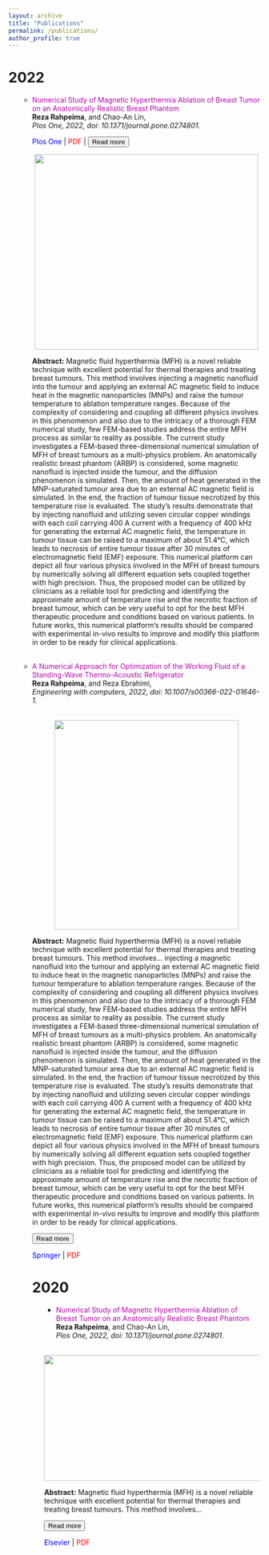 ```yaml
---
layout: archive
title: "Publications"
permalink: /publications/
author_profile: true
---
```

<h1 class="year">2022</h1>

<ul style="list-style-type:circle;">       
        
<ul>
    <li><a href="https://journals.plos.org/plosone/article?id=10.1371/journal.pone.0274801" style="color: #B509AC; text-decoration:none;" target="\_blank">Numerical Study of Magnetic Hyperthermia Ablation of Breast Tumor on an Anatomically Realistic Breast Phantom </a>
<br><strong>Reza Rahpeima</strong>, and Chao-An Lin,<br><em>Plos One, 2022, doi: 10.1371/journal.pone.0274801.</em></li>

  
<style>
#more {display: none;}
</style>
        
<p><i class="fa fa-file" style="color:blue"></i> <a href="https://journals.plos.org/plosone/article?id=10.1371/journal.pone.0274801" style="color: blue; text-decoration:none;" target="\_blank">Plos One</a> | <i class="fas fa-file-pdf" style="color:red"></i> <a href="https://github.com/Rahpeima/required/files/9996687/journal.pone.0274801.1.pdf" style="color: red; text-decoration:none;" target="\_blank">PDF</a> | <button onclick="myFunction()" id="myBtn">Read more</button>

        
        
       
<span id="dots"></span><span id="more">     
        

        
 <p align="center">
  <img width="447" height="390" src="https://user-images.githubusercontent.com/117890455/201510899-8b91c432-c60c-4569-9f97-f878e617ee70.png">
</p>


<p><b>Abstract:</b> Magnetic fluid hyperthermia (MFH) is a novel reliable technique with excellent potential for thermal therapies and treating breast tumours. This method involves injecting a magnetic nanofluid into the tumour and applying an external AC magnetic field to induce heat in the magnetic nanoparticles (MNPs) and raise the tumour temperature to ablation temperature ranges. Because of the complexity of considering and coupling all different physics involves in this phenomenon and also due to the intricacy of a thorough FEM numerical study, few FEM-based studies address the entire MFH process as similar to reality as possible. The current study investigates a FEM-based three-dimensional numerical simulation of MFH of breast tumours as a multi-physics problem. An anatomically realistic breast phantom (ARBP) is considered, some magnetic nanofluid is injected inside the tumour, and the diffusion phenomenon is simulated. Then, the amount of heat generated in the MNP-saturated tumour area due to an external AC magnetic field is simulated. In the end, the fraction of tumour tissue necrotized by this temperature rise is evaluated. The study’s results demonstrate that by injecting nanofluid and utilizing seven circular copper windings with each coil carrying 400 A current with a frequency of 400 kHz for generating the external AC magnetic field, the temperature in tumour tissue can be raised to a maximum of about 51.4°C, which leads to necrosis of entire tumour tissue after 30 minutes of electromagnetic field (EMF) exposure. This numerical platform can depict all four various physics involved in the MFH of breast tumours by numerically solving all different equation sets coupled together with high precision. Thus, the proposed model can be utilized by clinicians as a reliable tool for predicting and identifying the approximate amount of temperature rise and the necrotic fraction of breast tumour, which can be very useful to opt for the best MFH therapeutic procedure and conditions based on various patients. In future works, this numerical platform’s results should be compared with experimental in-vivo results to improve and modify this platform in order to be ready for clinical applications.</p></span>
        
<script>
function myFunction() {
  var dots = document.getElementById("dots");
  var moreText = document.getElementById("more");
  var btnText = document.getElementById("myBtn");

  if (dots.style.display === "none") {
    dots.style.display = "inline";
    btnText.innerHTML = "Read more"; 
    moreText.style.display = "none";
  } else {
    dots.style.display = "none";
    btnText.innerHTML = "Read less"; 
    moreText.style.display = "inline";
  }
}
</script>

 
<u2 style="list-style-type:circle;">   
<u2>
     <br><li><a href="https://link.springer.com/article/10.1007/s00366-022-01646-1" style="color: #B509AC; text-decoration:none;" target="\_blank">A Numerical Approach for Optimization of the Working Fluid of a Standing-Wave Thermo-Acoustic Refrigerator </a>
<br><strong>Reza Rahpeima</strong>, and Reza Ebrahimi,<br><em>Engineering with computers, 2022, doi: 10.1007/s00366-022-01646-1.</em></li>
</u2> <br>

 <p align="center">
  <img width="368" height="418" src="https://user-images.githubusercontent.com/117890455/201561208-bcdefc1d-6056-4429-9ae7-4b96c09368d0.png">
</p>

<style>
#more {display: none;}
</style>


 <p><b>Abstract:</b> Magnetic fluid hyperthermia (MFH) is a novel reliable technique with excellent potential for thermal therapies and treating breast tumours. This method involves<span id="dots2">...</span><span id="more2"> injecting a magnetic nanofluid into the tumour and applying an external AC magnetic field to induce heat in the magnetic nanoparticles (MNPs) and raise the tumour temperature to ablation temperature ranges. Because of the complexity of considering and coupling all different physics involves in this phenomenon and also due to the intricacy of a thorough FEM numerical study, few FEM-based studies address the entire MFH process as similar to reality as possible. The current study investigates a FEM-based three-dimensional numerical simulation of MFH of breast tumours as a multi-physics problem. An anatomically realistic breast phantom (ARBP) is considered, some magnetic nanofluid is injected inside the tumour, and the diffusion phenomenon is simulated. Then, the amount of heat generated in the MNP-saturated tumour area due to an external AC magnetic field is simulated. In the end, the fraction of tumour tissue necrotized by this temperature rise is evaluated. The study’s results demonstrate that by injecting nanofluid and utilizing seven circular copper windings with each coil carrying 400 A current with a frequency of 400 kHz for generating the external AC magnetic field, the temperature in tumour tissue can be raised to a maximum of about 51.4°C, which leads to necrosis of entire tumour tissue after 30 minutes of electromagnetic field (EMF) exposure. This numerical platform can depict all four various physics involved in the MFH of breast tumours by numerically solving all different equation sets coupled together with high precision. Thus, the proposed model can be utilized by clinicians as a reliable tool for predicting and identifying the approximate amount of temperature rise and the necrotic fraction of breast tumour, which can be very useful to opt for the best MFH therapeutic procedure and conditions based on various patients. In future works, this numerical platform’s results should be compared with experimental in-vivo results to improve and modify this platform in order to be ready for clinical applications.</span></p>
<button onclick="myFunction2()" id="myBtn2">Read more</button>

 
  <script>
function myFunction2() {
  var dots = document.getElementById("dots2");
  var moreText = document.getElementById("more2");
  var btnText = document.getElementById("myBtn2");

  if (dots2.style.display === "none") {
    dots2.style.display = "inline";
    btnText.innerHTML = "Read more"; 
    moreText.style.display = "none";
  } else {
    dots2.style.display = "none";
    btnText.innerHTML = "Read less"; 
    moreText.style.display = "inline";
  }
}
</script>
 

<p><i class="fa fa-file" style="color:blue"></i> <a href="https://link.springer.com/article/10.1007/s00366-022-01646-1" style="color: blue; text-decoration:none;" target="\_blank">Springer</a> | <i class="fas fa-file-pdf" style="color:red"></i> <a href="https://github.com/Rahpeima/required/files/9998973/s00366-022-01646-1.pdf" style="color: red; text-decoration:none;" target="\_blank">PDF</a>

<h1 class="year">2020</h1>

<ul style="list-style-type:circle;">

 
<ul>
    <li><a href="https://journals.plos.org/plosone/article?id=10.1371/journal.pone.0274801" style="color: #B509AC; text-decoration:none;" target="\_blank">Numerical Study of Magnetic Hyperthermia Ablation of Breast Tumor on an Anatomically Realistic Breast Phantom </a>
<br><strong>Reza Rahpeima</strong>, and Chao-An Lin,<br><em>Plos One, 2022, doi: 10.1371/journal.pone.0274801.</em></li>
</ul> <br>

 <p align="center">
  <img width="600" height="251" src="https://user-images.githubusercontent.com/117890455/202101351-60b38abc-ed8c-4ba4-8fa7-9b621763c5d1.jpg">
</p>

<style>
#more {display: none;}
</style>

<p><b>Abstract:</b> Magnetic fluid hyperthermia (MFH) is a novel reliable technique with excellent potential for thermal therapies and treating breast tumours. This method involves<span id="dots">...</span><span id="more"> injecting a magnetic nanofluid into the tumour and applying an external AC magnetic field to induce heat in the magnetic nanoparticles (MNPs) and raise the tumour temperature to ablation temperature ranges. Because of the complexity of considering and coupling all different physics involves in this phenomenon and also due to the intricacy of a thorough FEM numerical study, few FEM-based studies address the entire MFH process as similar to reality as possible. The current study investigates a FEM-based three-dimensional numerical simulation of MFH of breast tumours as a multi-physics problem. An anatomically realistic breast phantom (ARBP) is considered, some magnetic nanofluid is injected inside the tumour, and the diffusion phenomenon is simulated. Then, the amount of heat generated in the MNP-saturated tumour area due to an external AC magnetic field is simulated. In the end, the fraction of tumour tissue necrotized by this temperature rise is evaluated. The study’s results demonstrate that by injecting nanofluid and utilizing seven circular copper windings with each coil carrying 400 A current with a frequency of 400 kHz for generating the external AC magnetic field, the temperature in tumour tissue can be raised to a maximum of about 51.4°C, which leads to necrosis of entire tumour tissue after 30 minutes of electromagnetic field (EMF) exposure. This numerical platform can depict all four various physics involved in the MFH of breast tumours by numerically solving all different equation sets coupled together with high precision. Thus, the proposed model can be utilized by clinicians as a reliable tool for predicting and identifying the approximate amount of temperature rise and the necrotic fraction of breast tumour, which can be very useful to opt for the best MFH therapeutic procedure and conditions based on various patients. In future works, this numerical platform’s results should be compared with experimental in-vivo results to improve and modify this platform in order to be ready for clinical applications.</span></p>
<button onclick="myFunction()" id="myBtn">Read more</button>

<script>
function myFunction() {
  var dots = document.getElementById("dots");
  var moreText = document.getElementById("more");
  var btnText = document.getElementById("myBtn");

  if (dots.style.display === "none") {
    dots.style.display = "inline";
    btnText.innerHTML = "Read more"; 
    moreText.style.display = "none";
  } else {
    dots.style.display = "none";
    btnText.innerHTML = "Read less"; 
    moreText.style.display = "inline";
  }
}
</script>

 
 
<p><i class="fa fa-file" style="color:blue"></i> <a href="https://journals.plos.org/plosone/article?id=10.1371/journal.pone.0274801" style="color: blue; text-decoration:none;" target="\_blank">Elsevier</a> | <i class="fas fa-file-pdf" style="color:red"></i> <a href="https://github.com/Rahpeima/required/files/9996687/journal.pone.0274801.1.pdf" style="color: red; text-decoration:none;" target="\_blank">PDF</a>
